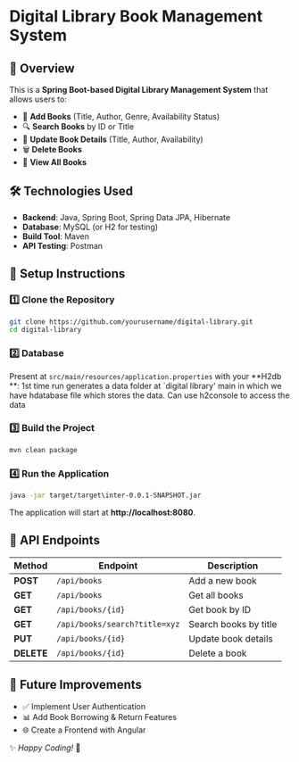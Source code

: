 # Digital Library Book Management System

## 📌 Overview
This is a **Spring Boot-based Digital Library Management System** that allows users to:
- 📖 **Add Books** (Title, Author, Genre, Availability Status)
- 🔍 **Search Books** by ID or Title
- 📝 **Update Book Details** (Title, Author, Availability)
- 🗑️ **Delete Books**
- 📜 **View All Books**

## 🛠️ Technologies Used
- **Backend**: Java, Spring Boot, Spring Data JPA, Hibernate
- **Database**: MySQL (or H2 for testing)
- **Build Tool**: Maven
- **API Testing**: Postman

## 🚀 Setup Instructions
### **1️⃣ Clone the Repository**
```sh
git clone https://github.com/yourusername/digital-library.git
cd digital-library
```

### **2️⃣ Database**
Present at `src/main/resources/application.properties` with your **H2db **:
1st time run generates a data folder at `digital library' main in which we have hdatabase file which stores the data.
Can use h2console to access the data  

### **3️⃣ Build the Project**
```sh
mvn clean package
```

### **4️⃣ Run the Application**
```sh
java -jar target/target\inter-0.0.1-SNAPSHOT.jar
```

The application will start at **http://localhost:8080**.

## 📡 API Endpoints
| Method  | Endpoint                 | Description                      |
|---------|--------------------------|------------------------------    |
| **POST**   | `/api/books`              | Add a new book               |
| **GET**    | `/api/books`              | Get all books                |
| **GET**    | `/api/books/{id}`         | Get book by ID               |
| **GET**    | `/api/books/search?title=xyz` | Search books by title    |
| **PUT**    | `/api/books/{id}`         | Update book details          |
| **DELETE** | `/api/books/{id}`         | Delete a book                |

## 🚀 Future Improvements
- ✅ Implement User Authentication
- 📊 Add Book Borrowing & Return Features
- 🌐 Create a Frontend with Angular


✨ _Happy Coding!_ 🚀

